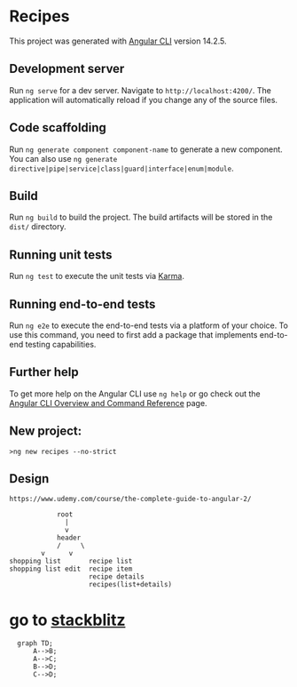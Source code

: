 # Recipes

This project was generated with [Angular CLI](https://github.com/angular/angular-cli) version 14.2.5.

## Development server

Run `ng serve` for a dev server. Navigate to `http://localhost:4200/`. The application will automatically reload if you change any of the source files.

## Code scaffolding

Run `ng generate component component-name` to generate a new component. You can also use `ng generate directive|pipe|service|class|guard|interface|enum|module`.

## Build

Run `ng build` to build the project. The build artifacts will be stored in the `dist/` directory.

## Running unit tests

Run `ng test` to execute the unit tests via [Karma](https://karma-runner.github.io).

## Running end-to-end tests

Run `ng e2e` to execute the end-to-end tests via a platform of your choice. To use this command, you need to first add a package that implements end-to-end testing capabilities.

## Further help

To get more help on the Angular CLI use `ng help` or go check out the [Angular CLI Overview and Command Reference](https://angular.io/cli) page.

## New project:
```>ng new recipes --no-strict```

## Design
```
https://www.udemy.com/course/the-complete-guide-to-angular-2/

			root
			  |
			  v
			header
	      	/	  \
 		v	   v
shopping list	    recipe list
shopping list edit	recipe item
				    recipe details
				    recipes(list+details)
```

# go to [stackblitz](https://stackblitz.com/github/bogdan8z/angular-recipe)

```mermaid
  graph TD;
      A-->B;
      A-->C;
      B-->D;
      C-->D;
```
